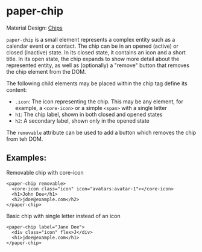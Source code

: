 paper-chip
==========
Material Design: [Chips](http://www.google.com/design/spec/components/chips.html)

`paper-chip` is a small element represents a complex entity such as a calendar
event or a contact. The chip can be in an opened (active) or closed (inactive)
state. In its closed state, it contains an icon and a short title. In its open
state, the chip expands to show more detail about the represented entity, as
well as (optionally) a "remove" button that removes the chip element from the
DOM.

The following child elements may be placed within the chip tag define its
content:

  * `.icon`: The icon representing the chip. This may be any element, for
             example, a `<core-icon>` or a simple `<span>` with a single letter
  * `h1`: The chip label, shown in both closed and opened states
  * `h2`: A secondary label, shown only in the opened state

The `removable` attribute can be used to add a button which removes the chip
from teh DOM.

## Examples:

Removable chip with core-icon

    <paper-chip removable>
      <core-icon class="icon" icon="avatars:avatar-1"></core-icon>
      <h1>John Doe</h1>
      <h2>jdoe@example.com</h2>
    </paper-chip>

Basic chip with single letter instead of an icon

    <paper-chip label="Jane Doe">
      <div class="icon" flex>J</div>
      <h1>jdoe@example.com</h1>
    </paper-chip>

